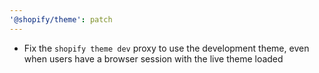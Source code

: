 ```yaml
---
'@shopify/theme': patch
---
```


- Fix the `shopify theme dev` proxy to use the development theme, even when users have a browser session with the live theme loaded
